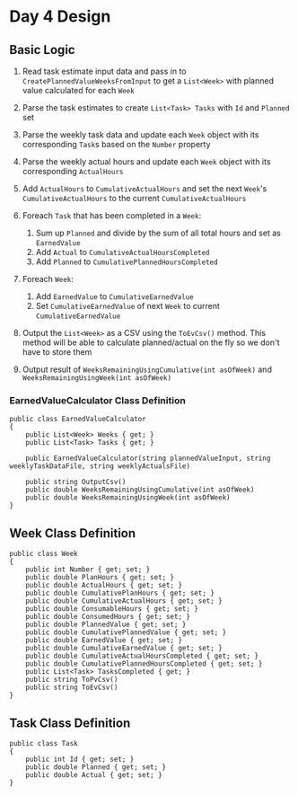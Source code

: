 # Day 4 Design

## Basic Logic

1. Read task estimate input data and pass in to `CreatePlannedValueWeeksFromInput` to get a `List<Week>` with planned value calculated for each `Week`
1. Parse the task estimates to create `List<Task> Tasks` with `Id` and `Planned` set
1. Parse the weekly task data and update each `Week` object with its corresponding `Task`s based on the `Number` property
1. Parse the weekly actual hours and update each `Week` object with its corresponding `ActualHours`
1. Add `ActualHours` to `CumulativeActualHours` and set the next `Week`'s `CumulativeActualHours` to the current `CumulativeActualHours`
1. Foreach `Task` that has been completed in a `Week`:
    1. Sum up `Planned` and divide by the sum of all total hours and set as `EarnedValue`
    1. Add `Actual` to `CumulativeActualHoursCompleted`
    1. Add `Planned` to `CumulativePlannedHoursCompleted`
1. Foreach `Week`:
    1. Add `EarnedValue` to `CumulativeEarnedValue`
    1. Set `CumulativeEarnedValue` of next `Week` to current `CumulativeEarnedValue`

1. Output the `List<Week>` as a CSV using the `ToEvCsv()` method. This method will be able to calculate planned/actual on the fly so we don't have to store them
1. Output result of `WeeksRemainingUsingCumulative(int asOfWeek)` and `WeeksRemainingUsingWeek(int asOfWeek)`

### EarnedValueCalculator Class Definition

```
public class EarnedValueCalculator
{
    public List<Week> Weeks { get; }
    public List<Task> Tasks { get; }

    public EarnedValueCalculator(string plannedValueInput, string weeklyTaskDataFile, string weeklyActualsFile)

    public string OutputCsv()
    public double WeeksRemainingUsingCumulative(int asOfWeek)
    public double WeeksRemainingUsingWeek(int asOfWeek)
}
```

## Week Class Definition

```
public class Week
{
    public int Number { get; set; }
    public double PlanHours { get; set; }
    public double ActualHours { get; set; }
    public double CumulativePlanHours { get; set; }
    public double CumulativeActualHours { get; set; }
    public double ConsumableHours { get; set; }
    public double ConsumedHours { get; set; }
    public double PlannedValue { get; set; }
    public double CumulativePlannedValue { get; set; }
    public double EarnedValue { get; set; }
    public double CumulativeEarnedValue { get; set; }
    public double CumulativeActualHoursCompleted { get; set; }
    public double CumulativePlannedHoursCompleted { get; set; }
    public List<Task> TasksCompleted { get; }
    public string ToPvCsv()
    public string ToEvCsv()
}
```

## Task Class Definition

```
public class Task
{
    public int Id { get; set; }
    public double Planned { get; set; }
    public double Actual { get; set; }
}
```
